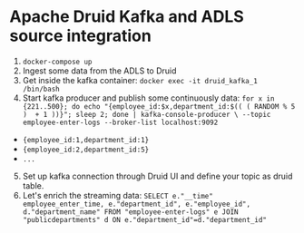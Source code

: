 
# Apache Druid Kafka and ADLS source integration
1. `docker-compose up`
2. Ingest some data from the ADLS to Druid
3. Get inside the kafka container: `docker exec -it druid_kafka_1 /bin/bash`
4. Start kafka producer and publish some continuously data: 
`for x in {221..500}; do echo "{employee_id:$x,department_id:$(( ( RANDOM % 5 )  + 1 ))}"; sleep 2; done | kafka-console-producer \
--topic employee-enter-logs --broker-list localhost:9092`
- `{employee_id:1,department_id:1}`
- `{employee_id:2,department_id:5}`
- `...`
5. Set up kafka connection through Druid UI and define your topic as druid table.
6. Let's enrich the streaming data:
     `SELECT
          e."__time" employee_enter_time,
          e."department_id",
          e."employee_id",
          d."department_name"
        FROM "employee-enter-logs" e JOIN "publicdepartments" d
        ON e."department_id"=d."department_id"`
